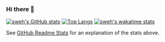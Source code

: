 ### Hi there 👋

[![sweh's GitHub stats](https://github-readme-stats.vercel.app/api?username=sweh&show_icons=true&theme=solarized-light&count_private=true&include_all_commits=true&custom_title=sweh%27s+GitHub+Stats)](https://github.com/anuraghazra/github-readme-stats#github-stats-card)
[![Top Langs](https://github-readme-stats.vercel.app/api/top-langs/?username=sweh)](https://github.com/anuraghazra/github-readme-stats#top-languages-card)
[![sweh's wakatime stats](https://github-readme-stats.vercel.app/api/wakatime?username=sweh)](https://github.com/anuraghazra/github-readme-stats)

See [GitHub Readme Stats](https://github.com/anuraghazra/github-readme-stats#github-stats-card) for an explanation of the stats above.
